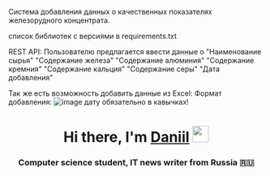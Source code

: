 Система добавления данных о качественных показателях железорудного концентрата.

список библиотек с версиями в requirements.txt

REST API:
  Пользователю предлагается ввести данные о 
  "Наименование сырья"
  "Содержание железа"
  "Содержание алюминия"
  "Содержание кремния"
  "Содержание кальция"
  "Содержание серы"
  "Дата добавления"

  Так же есть возможность добавить данные из Excel:
  Формат добавления:
  ![image](https://github.com/Stasnislawe/t3/assets/147979384/748dcbdb-536e-428f-882b-efe5b9be1ce7)
  дату обязательно в кавычках!

<h1 align="center">Hi there, I'm <a href="https://daniilshat.ru/" target="_blank">Daniil</a> 
<img src="https://github.com/blackcater/blackcater/raw/main/images/Hi.gif" height="32"/></h1>
<h3 align="center">Computer science student, IT news writer from Russia 🇷🇺</h3>
